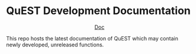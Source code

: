 # QuEST Development Documentation

<p align="center"> 
  <a href="https://quest-kit.github.io/QuEST-develop-doc/modules.html">Doc</a>
</p>

This repo hosts the latest documentation of QuEST which may contain newly developed, unreleased functions.
